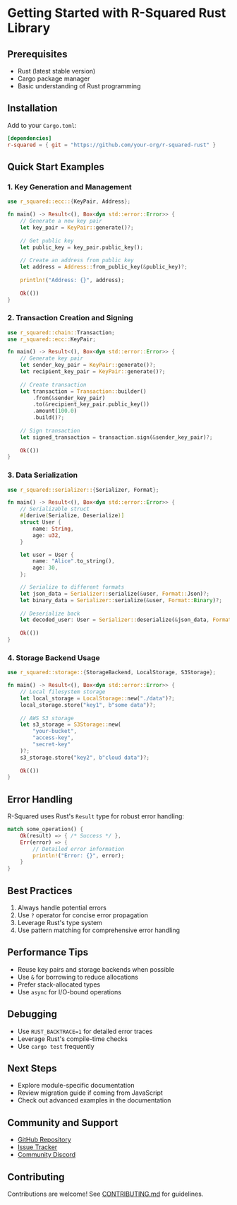 # Getting Started with R-Squared Rust Library

## Prerequisites

- Rust (latest stable version)
- Cargo package manager
- Basic understanding of Rust programming

## Installation

Add to your `Cargo.toml`:

```toml
[dependencies]
r-squared = { git = "https://github.com/your-org/r-squared-rust" }
```

## Quick Start Examples

### 1. Key Generation and Management

```rust
use r_squared::ecc::{KeyPair, Address};

fn main() -> Result<(), Box<dyn std::error::Error>> {
    // Generate a new key pair
    let key_pair = KeyPair::generate()?;
    
    // Get public key
    let public_key = key_pair.public_key();
    
    // Create an address from public key
    let address = Address::from_public_key(&public_key)?;
    
    println!("Address: {}", address);
    
    Ok(())
}
```

### 2. Transaction Creation and Signing

```rust
use r_squared::chain::Transaction;
use r_squared::ecc::KeyPair;

fn main() -> Result<(), Box<dyn std::error::Error>> {
    // Generate key pair
    let sender_key_pair = KeyPair::generate()?;
    let recipient_key_pair = KeyPair::generate()?;
    
    // Create transaction
    let transaction = Transaction::builder()
        .from(&sender_key_pair)
        .to(&recipient_key_pair.public_key())
        .amount(100.0)
        .build()?;
    
    // Sign transaction
    let signed_transaction = transaction.sign(&sender_key_pair)?;
    
    Ok(())
}
```

### 3. Data Serialization

```rust
use r_squared::serializer::{Serializer, Format};

fn main() -> Result<(), Box<dyn std::error::Error>> {
    // Serializable struct
    #[derive(Serialize, Deserialize)]
    struct User {
        name: String,
        age: u32,
    }

    let user = User {
        name: "Alice".to_string(),
        age: 30,
    };

    // Serialize to different formats
    let json_data = Serializer::serialize(&user, Format::Json)?;
    let binary_data = Serializer::serialize(&user, Format::Binary)?;
    
    // Deserialize back
    let decoded_user: User = Serializer::deserialize(&json_data, Format::Json)?;
    
    Ok(())
}
```

### 4. Storage Backend Usage

```rust
use r_squared::storage::{StorageBackend, LocalStorage, S3Storage};

fn main() -> Result<(), Box<dyn std::error::Error>> {
    // Local filesystem storage
    let local_storage = LocalStorage::new("./data")?;
    local_storage.store("key1", b"some data")?;
    
    // AWS S3 storage
    let s3_storage = S3Storage::new(
        "your-bucket", 
        "access-key", 
        "secret-key"
    )?;
    s3_storage.store("key2", b"cloud data")?;
    
    Ok(())
}
```

## Error Handling

R-Squared uses Rust's `Result` type for robust error handling:

```rust
match some_operation() {
    Ok(result) => { /* Success */ },
    Err(error) => { 
        // Detailed error information
        println!("Error: {}", error);
    }
}
```

## Best Practices

1. Always handle potential errors
2. Use `?` operator for concise error propagation
3. Leverage Rust's type system
4. Use pattern matching for comprehensive error handling

## Performance Tips

- Reuse key pairs and storage backends when possible
- Use `&` for borrowing to reduce allocations
- Prefer stack-allocated types
- Use `async` for I/O-bound operations

## Debugging

- Use `RUST_BACKTRACE=1` for detailed error traces
- Leverage Rust's compile-time checks
- Use `cargo test` frequently

## Next Steps

- Explore module-specific documentation
- Review migration guide if coming from JavaScript
- Check out advanced examples in the documentation

## Community and Support

- [GitHub Repository](https://github.com/your-org/r-squared-rust)
- [Issue Tracker](https://github.com/your-org/r-squared-rust/issues)
- [Community Discord](https://discord.gg/your-community)

## Contributing

Contributions are welcome! See [CONTRIBUTING.md](../../CONTRIBUTING.md) for guidelines.